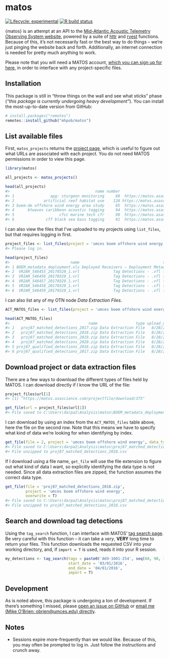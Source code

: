 
<!-- README.md is generated from README.Rmd. Please edit this file -->

<!-- Very likely that you'll need to run rmarkdown::render('readme.rmd') rather than the knit button. -->

<!-- readme.html will be created and is unnecessary, so delete that. -->

# matos

<!-- badges: start -->

[![Lifecycle:
experimental](https://img.shields.io/badge/lifecycle-experimental-orange.svg)](https://www.tidyverse.org/lifecycle/#experimental)
[![R build
status](https://github.com/mhpob/matos/workflows/R-CMD-check/badge.svg)](https://github.com/mhpob/matos/actions)
<!-- badges: end -->

{matos} is an attempt at an API to the [Mid-Atlantic Acoustic Telemetry
Observing System website](https://matos.asascience.com/), powered by a
suite of [httr](https://httr.r-lib.org/) and
[rvest](https://rvest.tidyverse.org/) functions. Because of this, it’s
not necessarily fast or the best way to do things – we’re just pinging
the website back and forth. Additionally, an internet connection is
needed for pretty much anything to work.

Please note that you will need a MATOS account, [which you can sign up
for here](https://matos.asascience.com/account/signup), in order to
interface with any project-specific files.

## Installation

This package is still in “throw things on the wall and see what sticks”
phase (*“this package is currently undergoing heavy development”*). You
can install the most-up-to-date version from GitHub:

``` r
# install.packages("remotes")
remotes::install_github("mhpob/matos")
```

## List available files

First, `matos_projects` returns the [project
page](https://matos.asascience.com/project), which is useful to figure
out what URLs are associated with each project. You do not need MATOS
permissions in order to view this page.

``` r
library(matos)

all_projects <- matos_projects()

head(all_projects)
#>                                      name number                                             url
#> 1                apg: sturgeon monitoring     88  https://matos.asascience.com/project/detail/88
#> 2             artificial reef habitat use    128 https://matos.asascience.com/project/detail/128
#> 3 boem-de offshore wind energy area study     85  https://matos.asascience.com/project/detail/85
#> 4      btwaves caribbean acoustic tagging     94  https://matos.asascience.com/project/detail/94
#> 5                    cfcc marine tech cfr     98  https://matos.asascience.com/project/detail/98
#> 6              cff black sea bass tagging     91  https://matos.asascience.com/project/detail/91
```

I can also view the files that I’ve uploaded to my projects using
`list_files`, but that requires logging in first.

``` r
project_files <- list_files(project = 'umces boem offshore wind energy', data_type = 'project')
#> Please log in.

head(project_files)
#>                           name                                     type upload_date                                                    url
#> 1 BOEM_metadata_deployment.xls Deployed Receivers – Deployment Metadata   3/30/2020  https://matos.asascience.com/projectfile/download/375
#> 2  VR2AR_546455_20170328_1.vrl               Tag Detections - .vfl file   5/28/2020 https://matos.asascience.com/projectfile/download/1810
#> 3  VR2AR_546456_20170328_1.vrl               Tag Detections - .vfl file   5/28/2020 https://matos.asascience.com/projectfile/download/1811
#> 4  VR2AR_546457_20170329_1.vrl               Tag Detections - .vfl file   5/28/2020 https://matos.asascience.com/projectfile/download/1812
#> 5  VR2AR_546458_20170329_1.vrl               Tag Detections - .vfl file   5/28/2020 https://matos.asascience.com/projectfile/download/1813
#> 6  VR2AR_546459_20170328_1.vrl               Tag Detections - .vfl file   5/28/2020 https://matos.asascience.com/projectfile/download/1814
```

I can also list any of my OTN node *Data Extraction Files*.

``` r
ACT_MATOS_files <- list_files(project = 'umces boem offshore wind energy', data_type = 'extraction')

head(ACT_MATOS_files)
#>                                   name                 type upload_date                                                              url
#> 1   proj87_matched_detections_2017.zip Data Extraction File   8/28/2020 https://matos.asascience.com/projectfile/downloadExtraction/87_1
#> 2   proj87_matched_detections_2018.zip Data Extraction File   8/28/2020 https://matos.asascience.com/projectfile/downloadExtraction/87_2
#> 3   proj87_matched_detections_2019.zip Data Extraction File   8/28/2020 https://matos.asascience.com/projectfile/downloadExtraction/87_3
#> 4   proj87_matched_detections_2020.zip Data Extraction File   8/28/2020 https://matos.asascience.com/projectfile/downloadExtraction/87_4
#> 5 proj87_qualified_detections_2016.zip Data Extraction File   8/28/2020 https://matos.asascience.com/projectfile/downloadExtraction/87_5
#> 6 proj87_qualified_detections_2017.zip Data Extraction File   8/28/2020 https://matos.asascience.com/projectfile/downloadExtraction/87_6
```

## Download project or data extraction files

There are a few ways to download the different types of files held by
MATOS. I can download directly if I know the URL of the file:

``` r
project_files$url[1]
#> [1] "https://matos.asascience.com/projectfile/download/375"

get_file(url = project_files$url[1])
#> File saved to C:\Users\darpa2\Analysis\matos\BOEM_metadata_deployment.xls
```

I can download by using an index from the `ACT_MATOS_files` table above,
here the file on the second row. Note that this means we have to specify
what kind of data we’re looking for when identifying by index.

``` r
get_file(file = 2, project = 'umces boem offshore wind energy', data_type = 'extraction')
#> File saved to C:\Users\darpa2\Analysis\matos\proj87_matched_detections_2018.zip
#> File unzipped to proj87_matched_detections_2018.csv
```

If I download using a file name, `get_file` will use the file extension
to figure out what kind of data I want, so explicitly identifying the
data type is not needed. Since all data extraction files are zipped, the
function assumes the correct data type.

``` r
get_file(file = 'proj87_matched_detections_2018.zip',
         project = 'umces boem offshore wind energy',
         overwrite = T)
#> File saved to C:\Users\darpa2\Analysis\matos\proj87_matched_detections_2018.zip
#> File unzipped to proj87_matched_detections_2018.csv
```

## Search and download tag detections

Using the `tag_search` function, I can interface with MATOS’ [tag search
page](https://matos.asascience.com/search). Be very careful with this
function – it can take a *very*, **VERY** long time to return your
files. This function downloads the requested CSV into your working
directory, and, if `import = T` is used, reads it into your R session.

``` r
my_detections <- tag_search(tags = paste0('A69-1601-254', seq(60, 90, 1)),
                            start_date = '03/01/2016',
                            end_date = '04/01/2016', 
                            import = T)
```

## Development

As is noted above, this package is undergoing a ton of development. If
there’s something I missed, please [open an issue on
GitHub](https://github.com/mhpob/matos/issues) or [email me (Mike
O’Brien: obrien@umces.edu) directly](mailto:obrien@umces.edu).

## Notes

  - Sessions expire more-frequently than we would like. Because of this,
    you may often be prompted to log in. Just follow the instructions
    and crunch away.
